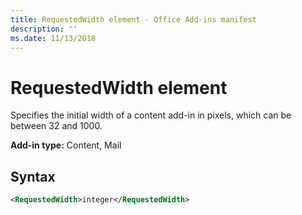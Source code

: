 ```yaml
---
title: RequestedWidth element - Office Add-ins manifest
description: ''
ms.date: 11/13/2018
---
```


# RequestedWidth element

Specifies the initial width of a content add-in in pixels, which can be between 32 and 1000.

**Add-in type:** Content, Mail

## Syntax

```XML
<RequestedWidth>integer</RequestedWidth>
```

